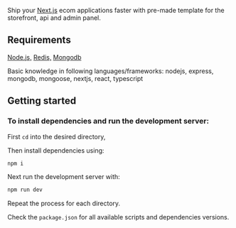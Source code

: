 Ship your [Next.js](https://nextjs.org/) ecom applications faster with pre-made template for the storefront, api and admin panel.

## Requirements

[Node.js,](https://nodejs.org) [Redis,](https://redis.io/docs/latest/operate/oss_and_stack/install/install-redis/) [Mongodb](https://www.mongodb.com/try/download/community)

Basic knowledge in following languages/frameworks:
nodejs, express, mongodb, mongoose, nextjs, react, typescript

## Getting started

### To install dependencies and run the development server:

First ```cd``` into the desired directory,

Then install dependencies using:

```bash
npm i
```

Next run the development server with:

```bash
npm run dev
```

Repeat the process for each directory.

Check the ```package.json``` for all available scripts and dependencies versions.

